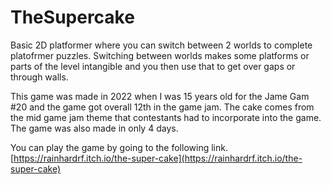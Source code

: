 # TheSupercake
Basic 2D platformer where you can switch between 2 worlds to complete platofrmer puzzles.
Switching between worlds makes some platforms or parts of the level intangible and you then use that to get over gaps or through walls.

This game was made in 2022 when I was 15 years old for the Jame Gam #20 and the game got overall 12th in the game jam.
The cake comes from the mid game jam theme that contestants had to incorporate into the game. The game was also made in only 4 days.

You can play the game by going to the following link.
[https://rainhardrf.itch.io/the-super-cake](https://rainhardrf.itch.io/the-super-cake)
